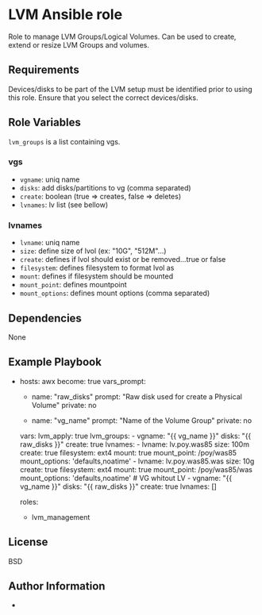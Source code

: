 LVM Ansible role
================

Role to manage LVM Groups/Logical Volumes. Can be used to create, extend or resize LVM Groups and volumes.

Requirements
------------

Devices/disks to be part of the LVM setup must be identified prior to using this role. Ensure that you select the correct devices/disks.

Role Variables
--------------

`lvm_groups` is a list containing vgs.

### vgs

- `vgname`: uniq name
- `disks`: add disks/partitions to vg (comma separated)
- `create`: boolean (true => creates, false => deletes)
- `lvnames`: lv list (see bellow)

### lvnames

- `lvname`: uniq name
- `size`: define size of lvol (ex: "10G", "512M"...)
- `create`: defines if lvol should exist or be removed...true or false
- `filesystem`: defines filesystem to format lvol as
- `mount`: defines if filesystem should be mounted
- `mount_point`: defines mountpoint
- `mount_options`: defines mount options (comma separated)

Dependencies
------------

None

Example Playbook
----------------

- hosts: awx
  become: true
  vars_prompt:
    - name: "raw_disks"
      prompt: "Raw disk used for create a Physical Volume"
      private: no

    - name: "vg_name"
      prompt: "Name of the Volume Group"
      private: no

  vars:
    lvm_apply: true
    lvm_groups:
      - vgname: "{{ vg_name }}"
        disks: "{{ raw_disks }}"
        create: true
        lvnames:
          - lvname: lv.poy.was85
            size: 100m
            create: true
            filesystem: ext4
            mount: true
            mount_point: /poy/was85
            mount_options: 'defaults,noatime'
          - lvname: lv.poy.was85.was
            size: 10g
            create: true
            filesystem: ext4
            mount: true
            mount_point: /poy/was85/was
            mount_options: 'defaults,noatime'
      # VG whitout LV
      - vgname: "{{ vg_name }}"
        disks: "{{ raw_disks }}"
        create: true
        lvnames: []

  roles:
     - lvm_management


License
-------

BSD



Author Information
------------------

-
